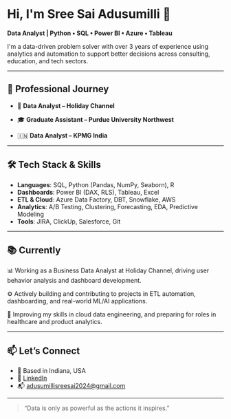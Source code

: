 # Hi, I'm Sree Sai Adusumilli 👋

 **Data Analyst | Python • SQL • Power BI • Azure • Tableau**

I'm a data-driven problem solver with over 3 years of experience using analytics and automation to support better decisions across consulting, education, and tech sectors.

---

## 💼 Professional Journey

- 🏢 **Data Analyst – Holiday Channel**  

- 🎓 **Graduate Assistant – Purdue University Northwest**  

- 🇮🇳 **Data Analyst – KPMG India**  

---

## 🛠 Tech Stack & Skills

- **Languages**: SQL, Python (Pandas, NumPy, Seaborn), R  
- **Dashboards**: Power BI (DAX, RLS), Tableau, Excel  
- **ETL & Cloud**: Azure Data Factory, DBT, Snowflake, AWS  
- **Analytics**: A/B Testing, Clustering, Forecasting, EDA, Predictive Modeling  
- **Tools**: JIRA, ClickUp, Salesforce, Git

---

## 📚 Currently

📊 Working as a Business Data Analyst at Holiday Channel, driving user behavior analysis and dashboard development.

⚙️ Actively building and contributing to projects in ETL automation, dashboarding, and real-world ML/AI applications.

🚀 Improving my skills in cloud data engineering, and preparing for roles in healthcare and product analytics.

---

## 📫 Let’s Connect

- 📍 Based in Indiana, USA  
- 💼 [LinkedIn](https://www.linkedin.com/in/your-link)  
- 📬 adusumillisreesai2024@gmail.com

---

> “Data is only as powerful as the actions it inspires.”
